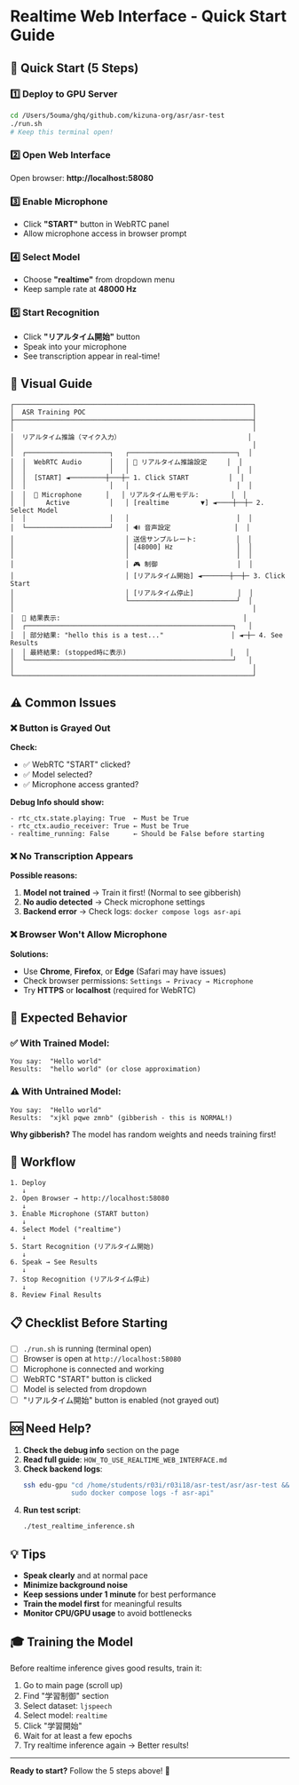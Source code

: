 # Realtime Web Interface - Quick Start Guide

## 🚀 Quick Start (5 Steps)

### 1️⃣ Deploy to GPU Server

```bash
cd /Users/5ouma/ghq/github.com/kizuna-org/asr/asr-test
./run.sh
# Keep this terminal open!
```

### 2️⃣ Open Web Interface

Open browser: **http://localhost:58080**

### 3️⃣ Enable Microphone

- Click **"START"** button in WebRTC panel
- Allow microphone access in browser prompt

### 4️⃣ Select Model

- Choose **"realtime"** from dropdown menu
- Keep sample rate at **48000 Hz**

### 5️⃣ Start Recognition

- Click **"リアルタイム開始"** button
- Speak into your microphone
- See transcription appear in real-time!

## 📸 Visual Guide

```
┌────────────────────────────────────────────────────────────┐
│  ASR Training POC                                          │
├────────────────────────────────────────────────────────────┤
│                                                            │
│  リアルタイム推論（マイク入力）                                │
│                                                            │
│  ┌─────────────────────┐   ┌───────────────────────────┐  │
│  │  WebRTC Audio       │   │ 🎯 リアルタイム推論設定     │  │
│  │                     │   │                           │  │
│  │  [START] ◄─────────┼───┼─ 1. Click START          │  │
│  │                     │   │                           │  │
│  │  🎤 Microphone      │   │ リアルタイム用モデル:        │  │
│  │     Active          │   │ [realtime        ▼] ◄────┼──┼─ 2. Select Model
│  │                     │   │                           │  │
│  └─────────────────────┘   │ 🔊 音声設定                │  │
│                            │ 送信サンプルレート:          │  │
│                            │ [48000] Hz                │  │
│                            │                           │  │
│                            │ 🎮 制御                    │  │
│                            │ [リアルタイム開始] ◄───────┼──┼─ 3. Click Start
│                            │ [リアルタイム停止]           │  │
│                            └───────────────────────────┘  │
│                                                            │
│  📝 結果表示:                                              │
│  ┌────────────────────────────────────────────────────┐   │
│  │ 部分結果: "hello this is a test..."                 │ ◄─┼─ 4. See Results
│  │ 最終結果: (stopped時に表示)                          │   │
│  └────────────────────────────────────────────────────┘   │
│                                                            │
└────────────────────────────────────────────────────────────┘
```

## ⚠️ Common Issues

### ❌ Button is Grayed Out

**Check:**

- ✅ WebRTC "START" clicked?
- ✅ Model selected?
- ✅ Microphone access granted?

**Debug Info should show:**

```
- rtc_ctx.state.playing: True  ← Must be True
- rtc_ctx.audio_receiver: True ← Must be True
- realtime_running: False      ← Should be False before starting
```

### ❌ No Transcription Appears

**Possible reasons:**

1. **Model not trained** → Train it first! (Normal to see gibberish)
2. **No audio detected** → Check microphone settings
3. **Backend error** → Check logs: `docker compose logs asr-api`

### ❌ Browser Won't Allow Microphone

**Solutions:**

- Use **Chrome**, **Firefox**, or **Edge** (Safari may have issues)
- Check browser permissions: `Settings → Privacy → Microphone`
- Try **HTTPS** or **localhost** (required for WebRTC)

## 🎯 Expected Behavior

### ✅ With Trained Model:

```
You say:  "Hello world"
Results:  "hello world" (or close approximation)
```

### ⚠️ With Untrained Model:

```
You say:  "Hello world"
Results:  "xjkl pqwe zmnb" (gibberish - this is NORMAL!)
```

**Why gibberish?** The model has random weights and needs training first!

## 🔄 Workflow

```
1. Deploy
   ↓
2. Open Browser → http://localhost:58080
   ↓
3. Enable Microphone (START button)
   ↓
4. Select Model ("realtime")
   ↓
5. Start Recognition (リアルタイム開始)
   ↓
6. Speak → See Results
   ↓
7. Stop Recognition (リアルタイム停止)
   ↓
8. Review Final Results
```

## 📋 Checklist Before Starting

- [ ] `./run.sh` is running (terminal open)
- [ ] Browser is open at `http://localhost:58080`
- [ ] Microphone is connected and working
- [ ] WebRTC "START" button is clicked
- [ ] Model is selected from dropdown
- [ ] "リアルタイム開始" button is enabled (not grayed out)

## 🆘 Need Help?

1. **Check the debug info** section on the page
2. **Read full guide**: `HOW_TO_USE_REALTIME_WEB_INTERFACE.md`
3. **Check backend logs**:
   ```bash
   ssh edu-gpu "cd /home/students/r03i/r03i18/asr-test/asr/asr-test && \
               sudo docker compose logs -f asr-api"
   ```
4. **Run test script**:
   ```bash
   ./test_realtime_inference.sh
   ```

## 💡 Tips

- **Speak clearly** and at normal pace
- **Minimize background noise**
- **Keep sessions under 1 minute** for best performance
- **Train the model first** for meaningful results
- **Monitor CPU/GPU usage** to avoid bottlenecks

## 🎓 Training the Model

Before realtime inference gives good results, train it:

1. Go to main page (scroll up)
2. Find "学習制御" section
3. Select dataset: `ljspeech`
4. Select model: `realtime`
5. Click "学習開始"
6. Wait for at least a few epochs
7. Try realtime inference again → Better results!

---

**Ready to start?** Follow the 5 steps above! 🚀
